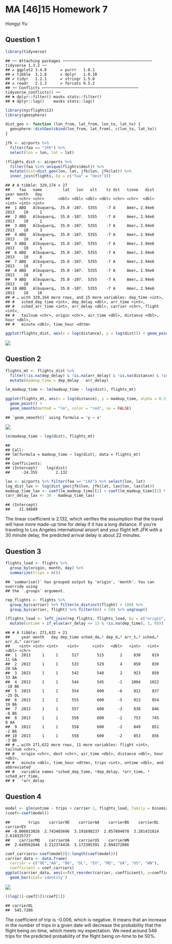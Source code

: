 MA \[46\]15 Homework 7
================
Hongyi Yu

## Question 1

``` r
library(tidyverse)
```

    ## ── Attaching packages ─────────────────────────────────────── tidyverse 1.3.2 ──
    ## ✔ ggplot2 3.4.0      ✔ purrr   1.0.1 
    ## ✔ tibble  3.1.8      ✔ dplyr   1.0.10
    ## ✔ tidyr   1.2.1      ✔ stringr 1.5.0 
    ## ✔ readr   2.1.3      ✔ forcats 0.5.2 
    ## ── Conflicts ────────────────────────────────────────── tidyverse_conflicts() ──
    ## ✖ dplyr::filter() masks stats::filter()
    ## ✖ dplyr::lag()    masks stats::lag()

``` r
library(nycflights13)
library(geosphere)

dist_geo <- function (lon_from, lat_from, lon_to, lat_to) {
  geosphere::distGeo(cbind(lon_from, lat_from), c(lon_to, lat_to))
}

jfk <- airports %>% 
  filter(faa == "JFK") %>% 
  select(lon = lon, lat = lat)

(flights_dist <- airports %>% 
  filter(faa %in% unique(flights$dest)) %>%
  mutate(dist=dist_geo(lon, lat, jfk$lon, jfk$lat)) %>% 
  inner_join(flights, by = c("faa" = "dest")))
```

    ## # A tibble: 329,174 × 27
    ##    faa   name         lat   lon   alt    tz dst   tzone   dist  year month   day
    ##    <chr> <chr>      <dbl> <dbl> <dbl> <dbl> <chr> <chr>  <dbl> <int> <int> <int>
    ##  1 ABQ   Albuquerq…  35.0 -107.  5355    -7 A     Amer… 2.94e6  2013    10     1
    ##  2 ABQ   Albuquerq…  35.0 -107.  5355    -7 A     Amer… 2.94e6  2013    10     2
    ##  3 ABQ   Albuquerq…  35.0 -107.  5355    -7 A     Amer… 2.94e6  2013    10     3
    ##  4 ABQ   Albuquerq…  35.0 -107.  5355    -7 A     Amer… 2.94e6  2013    10     4
    ##  5 ABQ   Albuquerq…  35.0 -107.  5355    -7 A     Amer… 2.94e6  2013    10     5
    ##  6 ABQ   Albuquerq…  35.0 -107.  5355    -7 A     Amer… 2.94e6  2013    10     6
    ##  7 ABQ   Albuquerq…  35.0 -107.  5355    -7 A     Amer… 2.94e6  2013    10     7
    ##  8 ABQ   Albuquerq…  35.0 -107.  5355    -7 A     Amer… 2.94e6  2013    10     8
    ##  9 ABQ   Albuquerq…  35.0 -107.  5355    -7 A     Amer… 2.94e6  2013    10     9
    ## 10 ABQ   Albuquerq…  35.0 -107.  5355    -7 A     Amer… 2.94e6  2013    10    10
    ## # … with 329,164 more rows, and 15 more variables: dep_time <int>,
    ## #   sched_dep_time <int>, dep_delay <dbl>, arr_time <int>,
    ## #   sched_arr_time <int>, arr_delay <dbl>, carrier <chr>, flight <int>,
    ## #   tailnum <chr>, origin <chr>, air_time <dbl>, distance <dbl>, hour <dbl>,
    ## #   minute <dbl>, time_hour <dttm>

``` r
ggplot(flights_dist, aes(x = log(distance), y = log(dist))) + geom_point()
```

![](hw7_files/figure-gfm/q1-1.png)<!-- -->

## Question 2

``` r
flights_mt <- flights_dist %>%
  filter(!is.na(dep_delay) & !is.na(arr_delay) & !is.na(distance) & !is.na(tailnum)) %>%
  mutate(madeup_time = dep_delay - arr_delay)

lm_madeup_time <- lm(madeup_time ~ log(dist), flights_mt)

ggplot(flights_mt, aes(x = log(distance), y = madeup_time, alpha = 0.3)) + 
  geom_point() +
  geom_smooth(method = "lm", color = "red", se = FALSE)
```

    ## `geom_smooth()` using formula = 'y ~ x'

![](hw7_files/figure-gfm/q2-1.png)<!-- -->

``` r
lm(madeup_time ~ log(dist), flights_mt)
```

    ## 
    ## Call:
    ## lm(formula = madeup_time ~ log(dist), data = flights_mt)
    ## 
    ## Coefficients:
    ## (Intercept)    log(dist)  
    ##     -24.355        2.132

``` r
lax <- airports %>% filter(faa == "LAX") %>% select(lon, lat)
log_dist_lax <- log(dist_geo(jfk$lon, jfk$lat, lax$lon, lax$lat)) 
madeup_time_lax <- coef(lm_madeup_time)[1] + coef(lm_madeup_time)[2] * log_dist_lax
(arr_delay_lax <- 30 - madeup_time_lax)
```

    ## (Intercept) 
    ##    21.94689

The linear coefficient is 2.132, which verifies the assumption that the
travel will have more made-up time for delay if it has a long distance.
If you’re traveling to Los Angeles international airport and your flight
left JFK with a 30 minute delay, the predicted arrival delay is about 22
minutes.

## Question 3

``` r
flights_load <- flights %>%
  group_by(origin, month, day) %>% 
  summarize(trips = n())
```

    ## `summarise()` has grouped output by 'origin', 'month'. You can override using
    ## the `.groups` argument.

``` r
rep_flights <- flights %>%
  group_by(carrier) %>% filter(n_distinct(flight) > 100) %>%
  group_by(carrier, flight) %>% filter(n() > 50) %>% ungroup()

(flights_load <- left_join(rep_flights, flights_load, by = c("origin", "month", "day")) %>%
  mutate(ontime = if_else(arr_delay <= 15 & !is.na(dep_time), 1, 0)))
```

    ## # A tibble: 271,632 × 21
    ##     year month   day dep_time sched_de…¹ dep_d…² arr_t…³ sched…⁴ arr_d…⁵ carrier
    ##    <int> <int> <int>    <int>      <int>   <dbl>   <int>   <int>   <dbl> <chr>  
    ##  1  2013     1     1      517        515       2     830     819      11 UA     
    ##  2  2013     1     1      533        529       4     850     830      20 UA     
    ##  3  2013     1     1      542        540       2     923     850      33 AA     
    ##  4  2013     1     1      544        545      -1    1004    1022     -18 B6     
    ##  5  2013     1     1      554        600      -6     812     837     -25 DL     
    ##  6  2013     1     1      555        600      -5     913     854      19 B6     
    ##  7  2013     1     1      557        600      -3     838     846      -8 B6     
    ##  8  2013     1     1      558        600      -2     753     745       8 AA     
    ##  9  2013     1     1      558        600      -2     849     851      -2 B6     
    ## 10  2013     1     1      558        600      -2     853     856      -3 B6     
    ## # … with 271,622 more rows, 11 more variables: flight <int>, tailnum <chr>,
    ## #   origin <chr>, dest <chr>, air_time <dbl>, distance <dbl>, hour <dbl>,
    ## #   minute <dbl>, time_hour <dttm>, trips <int>, ontime <dbl>, and abbreviated
    ## #   variable names ¹​sched_dep_time, ²​dep_delay, ³​arr_time, ⁴​sched_arr_time,
    ## #   ⁵​arr_delay

## Question 4

``` r
model <- glm(ontime ~ trips + carrier-1, flights_load, family = binomial)
(coef<-coef(model))
```

    ##        trips    carrier9E    carrierAA    carrierB6    carrierDL    carrierEV 
    ## -0.006013026  2.743465696  3.191698237  2.857804078  3.281431814  2.610325727 
    ##    carrierMQ    carrierUA    carrierUS    carrierWN 
    ##  2.649562646  3.212374426  3.172305391  2.894372086

``` r
coef_carriers<-coef(model)[2:length(coef(model))]
carrier_data <- data.frame(
  carrier = c("9E","AA", "B6", "DL", "EV", "MQ", "UA", "US", "WN"),
  coefficient = coef_carriers)
ggplot(carrier_data, aes(x=fct_reorder(carrier, coefficient), y=coefficient)) +
  geom_bar(stat='identity')
```

![](hw7_files/figure-gfm/q4-1.png)<!-- -->

``` r
((log(1)-coef[5])/coef[1])
```

    ## carrierDL 
    ##  545.7206

The coefficient of trip is -0.006, which is negative. It means that an
increase in the number of trips in a given date will decrease the
probability that the flight being on-time, which meets my expectation.
We need around 546 trips for the predicted probability of the flight
being on-time to be 50%.
